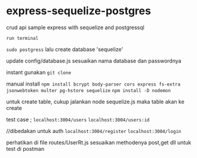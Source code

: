 # express-sequelize-postgres
crud api sample express with sequelize and postgressql

``run terminal``

``sudo postgress``
lalu create database 'sequelize'

update config/database.js sesuaikan nama database dan passwordnya

instant 
gunakan
``git clone``

manual install
``npm install bcrypt body-parser cors express fs-extra jsonwebtoken multer pg-hstore sequelize``
``npm install -D nodemon``

untuk create table, cukup jalankan node sequelize.js
maka table akan ke create

test case ;
``localhost:3004/users``
``localhost:3004/users:id``

//dibedakan untuk auth
``localhost:3004/register``
``localhost:3004/login``

perhatikan di file routes/UserRt.js sesuaikan methodenya post,get dll untuk test di postman

